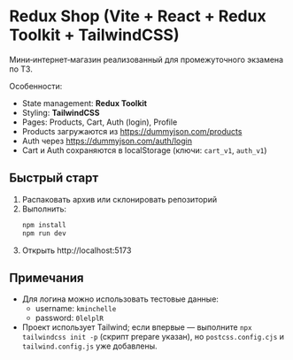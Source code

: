# Redux Shop (Vite + React + Redux Toolkit + TailwindCSS)

Мини‑интернет‑магазин реализованный для промежуточного экзамена по ТЗ.

Особенности:
- State management: **Redux Toolkit**
- Styling: **TailwindCSS**
- Pages: Products, Cart, Auth (login), Profile
- Products загружаются из https://dummyjson.com/products
- Auth через https://dummyjson.com/auth/login
- Cart и Auth сохраняются в localStorage (ключи: `cart_v1`, `auth_v1`)

## Быстрый старт
1. Распаковать архив или склонировать репозиторий
2. Выполнить:
   ```bash
   npm install
   npm run dev
   ```
3. Открыть http://localhost:5173

## Примечания
- Для логина можно использовать тестовые данные:
  - username: `kminchelle`
  - password: `0lelplR`
- Проект использует Tailwind; если впервые — выполните `npx tailwindcss init -p` (скрипт prepare указан), но `postcss.config.cjs` и `tailwind.config.js` уже добавлены.
